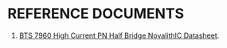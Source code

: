 # REFERENCE DOCUMENTS

1. [BTS 7960 High Current PN Half Bridge NovalithIC Datasheet](https://www.infineon.com/dgdl/Infineon-BTS7960-DS-v01_01-en.pdf?fileId=db3a304412b407950112b43945006d5d).

